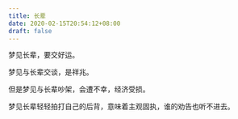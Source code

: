 ```yaml
---
title: 长辈
date: 2020-02-15T20:54:12+08:00
draft: false
---
```


梦见长辈，要交好运。



梦见与长辈交谈，是祥兆。

但是梦见与长辈吵架，会遭不幸，经济受损。



梦见长辈轻轻拍打自己的后背，意味着主观固执，谁的劝告也听不进去。

